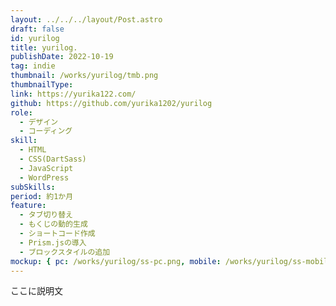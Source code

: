 ```yaml
---
layout: ../../../layout/Post.astro
draft: false
id: yurilog
title: yurilog.
publishDate: 2022-10-19
tag: indie
thumbnail: /works/yurilog/tmb.png
thumbnailType:
link: https://yurika122.com/
github: https://github.com/yurika1202/yurilog
role:
  - デザイン
  - コーディング
skill:
  - HTML
  - CSS(DartSass)
  - JavaScript
  - WordPress
subSkills:
period: 約1か月
feature:
  - タブ切り替え
  - もくじの動的生成
  - ショートコード作成
  - Prism.jsの導入
  - ブロックスタイルの追加
mockup: { pc: /works/yurilog/ss-pc.png, mobile: /works/yurilog/ss-mobile.png }
---
```


ここに説明文
